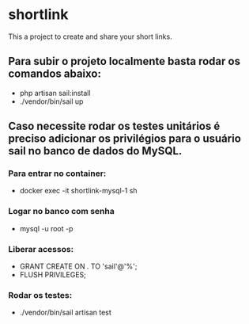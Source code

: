 # shortlink
This a project to create and share your short links.

## Para subir o projeto localmente basta rodar os comandos abaixo:

- php artisan sail:install
- ./vendor/bin/sail up

## Caso necessite rodar os testes unitários é preciso adicionar os privilégios para o usuário sail no banco de dados do MySQL.

### Para entrar no container:
- docker exec -it shortlink-mysql-1 sh 

### Logar no banco com senha
- mysql -u root -p

### Liberar acessos:
- GRANT CREATE ON *.* TO 'sail'@'%';
- FLUSH PRIVILEGES;

### Rodar os testes:
- ./vendor/bin/sail artisan test
